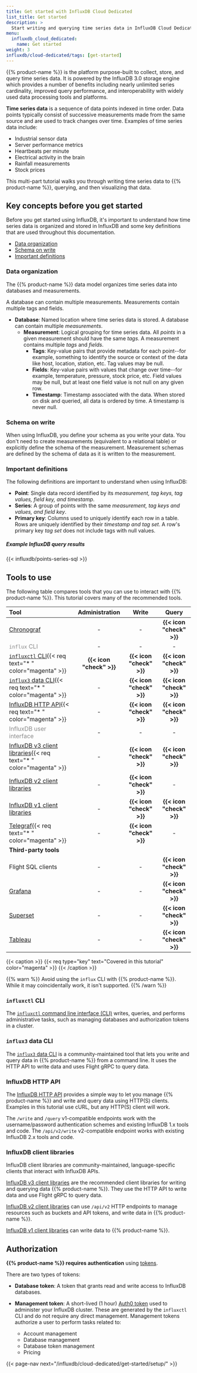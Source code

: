 ```yaml
---
title: Get started with InfluxDB Cloud Dedicated
list_title: Get started
description: >
  Start writing and querying time series data in InfluxDB Cloud Dedicated.
menu:
  influxdb_cloud_dedicated:
    name: Get started
weight: 3
influxdb/cloud-dedicated/tags: [get-started]
---
```


{{% product-name %}} is the platform purpose-built to collect, store, and
query time series data.
It is powered by the InfluxDB 3.0 storage engine which provides a number of
benefits including nearly unlimited series cardinality, improved query performance,
and interoperability with widely used data processing tools and platforms.

**Time series data** is a sequence of data points indexed in time order.
Data points typically consist of successive measurements made from the same
source and are used to track changes over time.
Examples of time series data include:

- Industrial sensor data
- Server performance metrics
- Heartbeats per minute
- Electrical activity in the brain
- Rainfall measurements
- Stock prices

This multi-part tutorial walks you through writing time series data to {{% product-name %}},
querying, and then visualizing that data.

## Key concepts before you get started

Before you get started using InfluxDB, it's important to understand how time series
data is organized and stored in InfluxDB and some key definitions that are used
throughout this documentation.

- [Data organization](#data-organization)
- [Schema on write](#schema-on-write)
- [Important definitions](#important-definitions)

### Data organization

The {{% product-name %}} data model organizes time series data into databases
and measurements.

A database can contain multiple measurements.
Measurements contain multiple tags and fields.

- **Database**: Named location where time series data is stored.
  A database can contain multiple _measurements_.
  - **Measurement**: Logical grouping for time series data.
    All _points_ in a given measurement should have the same _tags_.
    A measurement contains multiple _tags_ and _fields_.
      - **Tags**: Key-value pairs that provide metadata for each point--for example,
        something to identify the source or context of the data like host,
        location, station, etc.
        Tag values may be null.
      - **Fields**: Key-value pairs with values that change over time--for example,
        temperature, pressure, stock price, etc.
        Field values may be null, but at least one field value is not null on any given row.
      - **Timestamp**: Timestamp associated with the data.
        When stored on disk and queried, all data is ordered by time.
        A timestamp is never null.

### Schema on write

When using InfluxDB, you define your schema as you write your data.
You don't need to create measurements (equivalent to a relational table) or
explicitly define the schema of the measurement.
Measurement schemas are defined by the schema of data as it is written to the measurement.

### Important definitions

The following definitions are important to understand when using InfluxDB:

- **Point**: Single data record identified by its _measurement, tag keys, tag values, field key, and timestamp_.
- **Series**: A group of points with the same _measurement, tag keys and values, and field key_.
- **Primary key**: Columns used to uniquely identify each row in a table.
  Rows are uniquely identified by their _timestamp and tag set_.
  A row's primary key _tag set_ does not include tags with null values.

##### Example InfluxDB query results

{{< influxdb/points-series-sql >}}

## Tools to use

The following table compares tools that you can use to interact with {{% product-name %}}.
This tutorial covers many of the recommended tools.

| Tool                                                                                                |      Administration      |          Write           |          Query           |
| :-------------------------------------------------------------------------------------------------- | :----------------------: | :----------------------: | :----------------------: |
| [Chronograf](/chronograf/v1/)                                                                       |            -             |            -             | **{{< icon "check" >}}** |
| <span style="opacity:.5;">`influx` CLI</span>                                                       |            -             |            -             |            -             |
| [`influxctl` CLI](#influxctl-cli){{< req text="\* " color="magenta" >}}                             | **{{< icon "check" >}}** | **{{< icon "check" >}}** | **{{< icon "check" >}}** |
| [`influx3` data CLI](#influx3-data-cli){{< req text="\* " color="magenta" >}}                       |            -             | **{{< icon "check" >}}** | **{{< icon "check" >}}** |
| [InfluxDB HTTP API](#influxdb-http-api){{< req text="\* " color="magenta" >}}                       |            -             | **{{< icon "check" >}}** | **{{< icon "check" >}}** |
| <span style="opacity:.5;">InfluxDB user interface</span>                                            |            -             |            -             |            -             |
| [InfluxDB v3 client libraries](#influxdb-v3-client-libraries){{< req text="\* " color="magenta" >}} |            -             | **{{< icon "check" >}}** | **{{< icon "check" >}}** |
| [InfluxDB v2 client libraries](/influxdb/cloud-dedicated/reference/client-libraries/v2/)            |            -             | **{{< icon "check" >}}** |            -             |
| [InfluxDB v1 client libraries](/influxdb/cloud-dedicated/reference/client-libraries/v1/)            |            -             | **{{< icon "check" >}}** | **{{< icon "check" >}}** |
| [Telegraf](/telegraf/v1/){{< req text="\* " color="magenta" >}}                                     |            -             | **{{< icon "check" >}}** |            -             |
| **Third-party tools**                                                                               |                          |                          |                          |
| Flight SQL clients                                                                                  |            -             |            -             | **{{< icon "check" >}}** |
| [Grafana](/influxdb/cloud-dedicated/query-data/sql/execute-queries/grafana/)                        |            -             |            -             | **{{< icon "check" >}}** |
| [Superset](/influxdb/cloud-dedicated/query-data/sql/execute-queries/superset/)                      |            -             |            -             | **{{< icon "check" >}}** |
| [Tableau](/influxdb/cloud-dedicated/process-data/visualize/tableau/)                                |            -             |            -             | **{{< icon "check" >}}** |

{{< caption >}}
{{< req type="key" text="Covered in this tutorial" color="magenta" >}}
{{< /caption >}}

{{% warn %}}
Avoid using the `influx` CLI with {{% product-name %}}.
While it may coincidentally work, it isn't supported.
{{% /warn %}}

### `influxctl` CLI

The [`influxctl` command line interface (CLI)](/influxdb/cloud-dedicated/reference/cli/influxctl/)
writes, queries, and performs administrative tasks, such as managing databases
and authorization tokens in a cluster.

### `influx3` data CLI

The [`influx3` data CLI](/influxdb/cloud-dedicated/get-started/query/?t=influx3+CLI#execute-an-sql-query) is a community-maintained tool that lets you write and query data in {{% product-name %}} from a command line.
It uses the HTTP API to write data and uses Flight gRPC to query data.

### InfluxDB HTTP API

The [InfluxDB HTTP API](/influxdb/v2/reference/api/) provides a simple way to let you manage {{% product-name %}} and write and query data using HTTP(S) clients.
Examples in this tutorial use cURL, but any HTTP(S) client will work.

The `/write` and `/query` v1-compatible endpoints work with the username/password authentication schemes and existing InfluxDB 1.x tools and code.
The `/api/v2/write` v2-compatible endpoint works with existing InfluxDB 2.x tools and code.

### InfluxDB client libraries

InfluxDB client libraries are community-maintained, language-specific clients that interact with InfluxDB APIs.

[InfluxDB v3 client libraries](/influxdb/cloud-dedicated/reference/client-libraries/v3/) are the recommended client libraries for writing and querying data {{% product-name %}}.
They use the HTTP API to write data and use Flight gRPC to query data.

[InfluxDB v2 client libraries](/influxdb/cloud-dedicated/reference/client-libraries/v2/) can use `/api/v2` HTTP endpoints to manage resources such as buckets and API tokens, and write data in {{% product-name %}}.

[InfluxDB v1 client libraries](/influxdb/cloud-dedicated/reference/client-libraries/v1/) can write data to {{% product-name %}}.

## Authorization

**{{% product-name %}} requires authentication** using
[tokens](/influxdb/cloud-dedicated/admin/tokens/).

There are two types of tokens:

- **Database token**: A token that grants read and write access to InfluxDB
  databases.
- **Management token**: A short-lived (1 hour) [Auth0 token](#) used to
  administer your InfluxDB cluster.
  These are generated by the `influxctl` CLI and do not require any direct management.
  Management tokens authorize a user to perform tasks related to:
  
  - Account management
  - Database management
  - Database token management
  - Pricing
  <!-- - Infrastructure management -->
{{< page-nav next="/influxdb/cloud-dedicated/get-started/setup/" >}}
